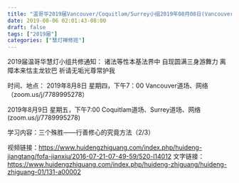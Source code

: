 ```yaml
---
title: "温哥华2019届Vancouver/Coquitlam/Surrey小组2019年08月08日(Vancouver)09日(Coquitla/Surrey)共修"
date: 2019-08-06 02:01:43-08:00
draft: false
tags: ["2019届"]
categories: ["慧灯禅修班"]
---
```

2019届温哥华慧灯小组共修通知：
诸法等性本基法界中
自现圆满三身游舞力
离障本来怙主龙钦巴
祈请无垢光尊常护我

时间、地点：
2019年8月8日 星期四，下午7：00
Vancouver道场、网络（zoom.us/j/7789995278）

2019年8月9日 星期五，下午7:00
Coquitlam道场、Surrey道场、网络(zoom.us/j/7789995278)

学习内容：三个殊胜——行善修心的究竟方法（2/3）

视频链接：https://www.huidengzhiguang.com/index.php/huideng-jiangtang/fofa-jianxiu/2016-07-21-07-49-59/520-l14012
文字链接：https://www.huidengzhiguang.com/index.php/huideng-zhiguang/huideng-zhiguang-01/131-a00002
